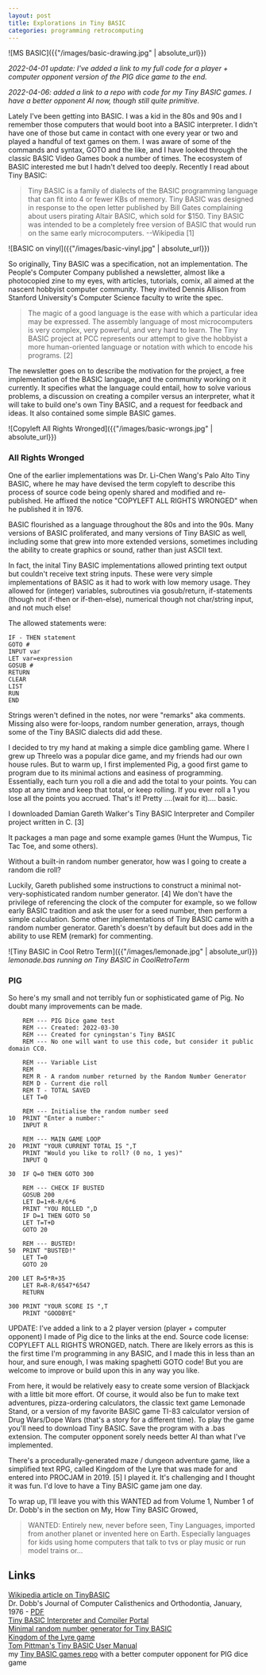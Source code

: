```yaml
---
layout: post
title: Explorations in Tiny BASIC
categories: programming retrocomputing
---
```


![MS BASIC]({{"/images/basic-drawing.jpg" | absolute_url}})  

*2022-04-01 update: I've added a link to my full code for a player + computer opponent version of the PIG dice game to the end.*

*2022-04-06: added a link to a repo with code for my Tiny BASIC games. I have a better opponent AI now, though still quite primitive.*

Lately I've been getting into BASIC. I was a kid in the 80s and 90s and I remember those computers that would boot into a BASIC interpreter. I didn't have one of those but came in contact with one every year or two and played a handful of text games on them. I was aware of some of the commands and syntax, GOTO and the like, and I have looked through the classic BASIC Video Games book a number of times. The ecosystem of BASIC interested me but I hadn't delved too deeply. Recently I read about Tiny BASIC:

> Tiny BASIC is a family of dialects of the BASIC programming language that can fit into 4 or fewer KBs of memory. Tiny BASIC was designed in response to the open letter published by Bill Gates complaining about users pirating Altair BASIC, which sold for $150. Tiny BASIC was intended to be a completely free version of BASIC that would run on the same early microcomputers. --Wikipedia [1]

![BASIC on vinyl]({{"/images/basic-vinyl.jpg" | absolute_url}})  

So originally, Tiny BASIC was a specification, not an implementation. The People's Computer Company published a newsletter, almost like a photocopied zine to my eyes, with articles, tutorials, comix, all aimed at the nascent hobbyist computer community. They invited Dennis Allison from Stanford University's Computer Science faculty to write the spec.

> The magic of a good language is the ease with which a particular idea may be expressed. The assembly language of most microcomputers is very complex, very powerful, and very hard to learn. The Tiny BASIC project at PCC represents our attempt to give the hobbyist a more human-oriented language or notation with which to encode his programs. [2]

The newsletter goes on to describe the motivation for the project, a free implementation of the BASIC language, and the community working on it currently. It specifies what the language could entail, how to solve various problems, a discussion on creating a compiler versus an interpreter, what it will take to build one's own Tiny BASIC, and a request for feedback and ideas. It also contained some simple BASIC games.


![Copyleft All Rights Wronged]({{"/images/basic-wrongs.jpg" | absolute_url}})  

### All Rights Wronged

One of the earlier implementations was Dr. Li-Chen Wang's Palo Alto Tiny BASIC, where he may have devised the term copyleft to describe this process of source code being openly shared and modified and re-published. He affixed the notice "COPYLEFT ALL RIGHTS WRONGED" when he published it in 1976. 

BASIC flourished as a language throughout the 80s and into the 90s. Many versions of BASIC proliferated, and many versions of Tiny BASIC as well, including some that grew into more extended versions, sometimes including the ability to create graphics or sound, rather than just ASCII text. 

In fact, the inital Tiny BASIC implementations allowed printing text output but couldn't receive text string inputs. These were very simple implementations of BASIC as it had to work with low memory usage. They allowed for (integer) variables, subroutines via gosub/return, if-statements (though not if-then or if-then-else), numerical though not char/string input, and not much else!

The allowed statements were:

```
IF - THEN statement
GOTO #
INPUT var 
LET var=expression
GOSUB #
RETURN
CLEAR
LIST
RUN
END
```

Strings weren't defined in the notes, nor were "remarks" aka comments. Missing also were for-loops, random number generation, arrays, though some of the Tiny BASIC dialects did add these. 

I decided to try my hand at making a simple dice gambling game. Where I grew up Threelo was a popular dice game, and my friends had our own house rules. But to warm up, I first implemented Pig, a good first game to program due to its minimal actions and easiness of programming. Essentially, each turn you roll a die and add the total to your points. You can stop at any time and keep that total, or keep rolling. If you ever roll a 1 you lose all the points you accrued. That's it! Pretty ....(wait for it).... basic.

I downloaded Damian Gareth Walker's Tiny BASIC Interpreter and Compiler project written in C. [3] 

It packages a man page and some example games (Hunt the Wumpus, Tic Tac Toe, and some others).

Without a built-in random number generator, how was I going to create a random die roll? 

Luckily, Gareth published some instructions to construct a minimal not-very-sophisticated random number generator. [4] We don't have the privilege of referencing the clock of the computer for example, so we follow early BASIC tradition and ask the user for a seed number, then perform a simple calculation. Some other implementations of Tiny BASIC came with a random number generator. Gareth's doesn't by default but does add in the ability to use REM (remark) for commenting. 

![Tiny BASIC in Cool Retro Term]({{"/images/lemonade.jpg" | absolute_url}})  
*lemonade.bas running on Tiny BASIC in CoolRetroTerm*  

### PIG 

So here's my small and not terribly fun or sophisticated game of Pig. No doubt many improvements can be made. 

```
    REM --- PIG Dice game test
    REM --- Created: 2022-03-30
    REM --- Created for cyningstan's Tiny BASIC 
    REM --- No one will want to use this code, but consider it public domain CC0.

    REM --- Variable List
    REM
    REM R - A random number returned by the Random Number Generator
    REM D - Current die roll
    REM T - TOTAL SAVED
    LET T=0

    REM --- Initialise the random number seed
10  PRINT "Enter a number:"
    INPUT R
   
    REM --- MAIN GAME LOOP
20  PRINT "YOUR CURRENT TOTAL IS ",T
    PRINT "Would you like to roll? (0 no, 1 yes)"
    INPUT Q

30  IF Q=0 THEN GOTO 300
   
    REM --- CHECK IF BUSTED
    GOSUB 200 
    LET D=1+R-R/6*6
    PRINT "YOU ROLLED ",D
    IF D=1 THEN GOTO 50
    LET T=T+D
    GOTO 20

    REM --- BUSTED!
50  PRINT "BUSTED!"
    LET T=0
    GOTO 20

200 LET R=5*R+35
    LET R=R-R/6547*6547
    RETURN

300 PRINT "YOUR SCORE IS ",T
    PRINT "GOODBYE"
```

UPDATE: I've added a link to a 2 player version (player + computer opponent) I made of Pig dice to the links at the end. Source code license: COPYLEFT ALL RIGHTS WRONGED, natch. There are likely errors as this is the first time I'm programming in any BASIC, and I made this in less than an hour, and sure enough, I was making spaghetti GOTO code! But you are welcome to improve or build upon this in any way you like.

From here, it would be relatively easy to create some version of Blackjack with a little bit more effort. Of course, it would also be fun to make text adventures, pizza-ordering calculators, the classic text game Lemonade Stand, or a version of my favorite BASIC game TI-83 calculator version of Drug Wars/Dope Wars (that's a story for a different time). To play the game you'll need to download Tiny BASIC. Save the program with a .bas extension. The computer opponent sorely needs better AI than what I've implemented.

There's a procedurally-generated maze / dungeon adventure game, like a simplified text RPG, called Kingdom of the Lyre that was made for and entered into PROCJAM in 2019. [5] I played it. It's challenging and I thought it was fun. I'd love to have a Tiny BASIC game jam one day.

To wrap up, I'll leave you with this WANTED ad from Volume 1, Number 1 of Dr. Dobb's in the section on My, How Tiny BASIC Growed, 

> WANTED: Entirely new, never before seen, Tiny Languages, imported from another planet or invented here on Earth. Especially languages for kids using home computers that talk to tvs or play music or run model trains or...

## Links

[Wikipedia article on TinyBASIC](https://en.wikipedia.org/wiki/Tiny_BASIC)  
Dr. Dobb's Journal of Computer Calisthenics and Orthodontia, January, 1976 - [PDF](http://cini.classiccmp.org/pdf/DrDobbs/DrDobbs-1976-01-v1n1.pdf)  
[Tiny BASIC Interpreter and Compiler Portal](http://tinybasic.cyningstan.org.uk/)  
[Minimal random number generator for Tiny BASIC](http://tinybasic.cyningstan.org.uk/download/10/random-number-generator)  
[Kingdom of the Lyre game](http://tinybasic.cyningstan.org.uk/download/44/kingdom-of-the-lyre)  
[Tom Pittman's Tiny BASIC User Manual](http://www.ittybittycomputers.com/IttyBitty/TinyBasic/TBuserMan.htm)  
my [Tiny BASIC games repo](https://tildegit.org/exquisitecorp/tinybasic-programs) with a better computer opponent for PIG dice game  

